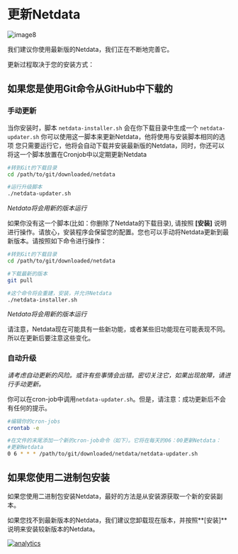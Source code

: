 # 更新Netdata

![image8](https://cloud.githubusercontent.com/assets/2662304/14253735/536f4580-fa95-11e5-9f7b-99112b31a5d7.gif)


我们建议你使用最新版的Netdata，我们正在不断地完善它。

更新过程取决于您的安装方式：

## 如果您是使用Git命令从GitHub中下载的

### 手动更新

当你安装时，脚本 `netdata-installer.sh` 会在你下载目录中生成一个 `netdata-updater.sh` 
你可以使用这一脚本来更新Netdata，他将使用与安装脚本相同的选项
您只需要运行它，他将会自动下载并安装最新版的Netdata，同时，你还可以将这一个脚本放置在Cronjob中以定期更新Netdata

```sh
#转到Git的下载目录
cd /path/to/git/downloaded/netdata

#运行升级脚本
./netdata-updater.sh
```

_Netdata将会用新的版本运行_

如果你没有这一个脚本(比如：你删除了Netdata的下载目录), 请按照 **[安装]** 说明进行操作。请放心，安装程序会保留您的配置。您也可以手动将Netdata更新到最新版本。请按照如下命令进行操作：

```sh
#转到Git的下载目录
cd /path/to/git/downloaded/netdata

#下载最新的版本
git pull

#这个命令将会重建，安装，并允许Netdata
./netdata-installer.sh
```

_Netdata将会用新的版本运行_

请注意，Netdata现在可能具有一些新功能，或者某些旧功能现在可能表现不同。所以在更新后要注意这些变化。

### 自动升级

_请考虑自动更新的风险。或许有些事情会出错。密切关注它，如果出现故障，请进行手动更新。_

你可以在cron-job中调用`netdata-updater.sh`。但是，请注意：成功更新后不会有任何的提示。

```sh
#编辑你的cron-jobs
crontab -e

#在文件的末尾添加一个新的cron-job命令（如下）。它将在每天的06：00更新Netdata：
#更新Netdata
0 6 * * * /path/to/git/downloaded/netdata/netdata-updater.sh
```

## 如果您使用二进制包安装

如果您使用二进制包安装Netdata，最好的方法是从安装源获取一个新的安装副本。

如果您找不到最新版本的Netdata，我们建议您卸载现在版本，并按照**[安装]**说明来安装较新版本的Netdata。








[![analytics](https://www.google-analytics.com/collect?v=1&aip=1&t=pageview&_s=1&ds=github&dr=https%3A%2F%2Fgithub.com%2Fnetdata%2Fnetdata&dl=https%3A%2F%2Fmy-netdata.io%2Fgithub%2Finstaller%2FUPDATE&_u=MAC~&cid=5792dfd7-8dc4-476b-af31-da2fdb9f93d2&tid=UA-64295674-3)]()
